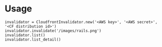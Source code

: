 Usage
=====

    invalidator = CloudfrontInvalidator.new('<AWS key>', '<AWS secret>', '<CF distribution id>')
    invalidator.invalidate('/images/rails.png')
    invalidator.list()
    invalidator.list_detail()
